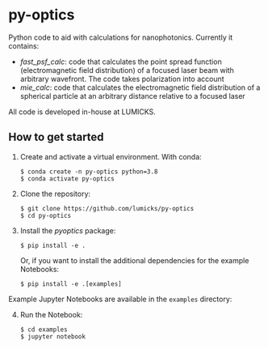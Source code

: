 # py-optics

Python code to aid with calculations for nanophotonics. Currently it contains:

- *fast_psf_calc*: code that calculates the point spread function (electromagnetic field distribution) of a focused laser beam with arbitrary wavefront. The code takes polarization into account
- *mie_calc*: code that calculates the electromagnetic field distribution of a spherical particle at an arbitrary distance relative to a focused laser

All code is developed in-house at LUMICKS.


## How to get started

1. Create and activate a virtual environment. With conda:

       $ conda create -n py-optics python=3.8
       $ conda activate py-optics

2. Clone the repository:

       $ git clone https://github.com/lumicks/py-optics
       $ cd py-optics

3. Install the *pyoptics* package:

       $ pip install -e .

   Or, if you want to install the additional dependencies for the example Notebooks:

       $ pip install -e .[examples]

Example Jupyter Notebooks are available in the `examples` directory:

4. Run the Notebook:

       $ cd examples
       $ jupyter notebook
